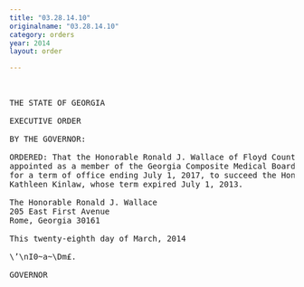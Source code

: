 ```yaml
---
title: "03.28.14.10"
originalname: "03.28.14.10"
category: orders
year: 2014
layout: order

---
```

<pre>
 

THE STATE OF GEORGIA

EXECUTIVE ORDER

BY THE GOVERNOR:

ORDERED: That the Honorable Ronald J. Wallace of Floyd County, Georgia, is
appointed as a member of the Georgia Composite Medical Board,
for a term of office ending July 1, 2017, to succeed the Honorable
Kathleen Kinlaw, whose term expired July 1, 2013.

The Honorable Ronald J. Wallace
205 East First Avenue
Rome, Georgia 30161

This twenty-eighth day of March, 2014

\’\nI0~a~\Dm£.

GOVERNOR

</pre>
